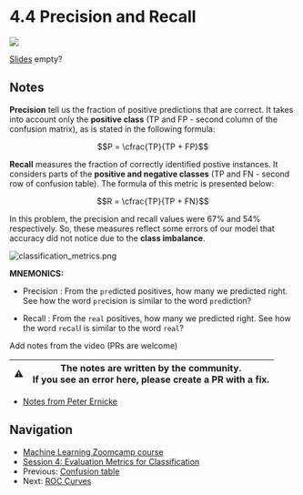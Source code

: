 # 4.4 Precision and Recall

<a href="https://www.youtube.com/watch?v=gRLP_mlglMM&list=PL3MmuxUbc_hIhxl5Ji8t4O6lPAOpHaCLR"><img src="images/thumbnail-4-04.jpg"></a>

[Slides](https://www.slideshare.net/AlexeyGrigorev/ml-zoomcamp-4-evaluation-metrics-for-classification) empty?

## Notes

**Precision** tell us the fraction of positive predictions that are correct. It takes into account only the **positive class** (TP and FP - second column of the confusion matrix), as is stated in the following formula:

$$P = \cfrac{TP}{TP + FP}$$

**Recall** measures the fraction of correctly identified postive instances. It considers parts of the **positive and negative classes** (TP and FN - second row of confusion table). The formula of this metric is presented below:

$$R = \cfrac{TP}{TP + FN}$$

In this problem, the precision and recall values were 67% and 54% respectively. So, these measures reflect some errors of our model that accuracy did not notice due to the **class imbalance**.

![classification_metrics.png](images%2Fclassification_metrics.png)

**MNEMONICS:**

- Precision : From the `pre`dicted positives, how many we predicted right. See how the word `pre`cision is similar to the word `pre`diction?

- Recall : From the `real` positives, how many we predicted right. See how the word `re`c`al`l is similar to the word `real`?

Add notes from the video (PRs are welcome)

|⚠️|The notes are written by the community.<br>If you see an error here, please create a PR with a fix.|
|---|:-:|

- [Notes from Peter Ernicke](https://knowmledge.com/2023/10/05/ml-zoomcamp-2023-evaluation-metrics-for-classification-part-4/)

## Navigation

- [Machine Learning Zoomcamp course](../)
- [Session 4: Evaluation Metrics for Classification](./)
- Previous: [Confusion table](03-confusion-table.md)
- Next: [ROC Curves](05-roc.md)
